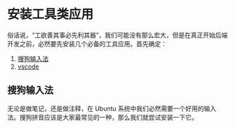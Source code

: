 # 安装工具类应用

俗话说，“工欲善其事必先利其器”，我们可能没有那么宏大，但是在真正开始后端开发之前，必然要先安装几个必备的工具应用。首先确定：

1. [搜狗输入法](https://pinyin.sogou.com/linux/)
1. [vscode](https://code.visualstudio.com/)

## 搜狗输入法

无论是做笔记，还是做注释，在 Ubuntu 系统中我们必然需要一个好用的输入法。搜狗拼音应该是大家最常见的一种，那么我们就尝试安装一下它。